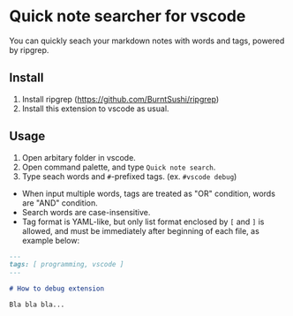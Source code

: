 # Quick note searcher for vscode

You can quickly seach your markdown notes with words and tags, powered by ripgrep.

## Install

1. Install ripgrep (https://github.com/BurntSushi/ripgrep)
2. Install this extension to vscode as usual.

## Usage

1. Open arbitary folder in vscode.
2. Open command palette, and type ``Quick note search``.
3. Type seach words and ``#``-prefixed tags. (ex. ``#vscode debug``)

* When input multiple words, tags are treated as "OR" condition, words are "AND" condition.
* Search words are case-insensitive.
* Tag format is YAML-like, but only list format enclosed by ``[`` and ``]`` is allowed, and must be immediately after beginning of each file, as example below:

```md
---
tags: [ programming, vscode ]
---

# How to debug extension

Bla bla bla...
```

<!-- A quick file searcher for vscode, with highly customizable configuration, powered by The Silver Seacher (ag) / ripgrep (rg) / grep / findstr -->
